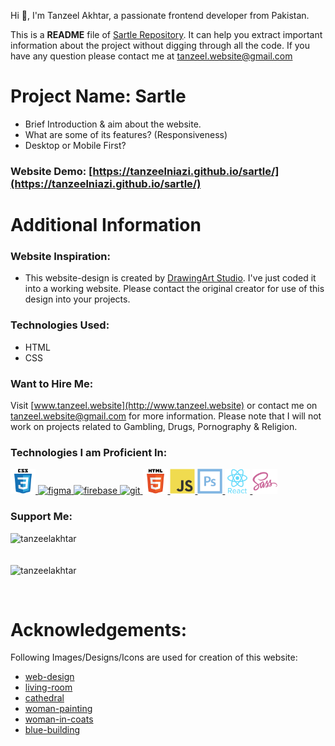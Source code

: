 Hi 👋, I'm Tanzeel Akhtar, a passionate frontend developer from Pakistan.

This is a **README** file of [Sartle Repository](https://github.com/tanzeelNiazi/sartle). It can help you extract important information about the project without digging through all the code. If you have any question please contact me at tanzeel.website@gmail.com

# Project Name: Sartle

- Brief Introduction & aim about the website.
- What are some of its features? (Responsiveness)
- Desktop or Mobile First?

### Website Demo: [https://tanzeelniazi.github.io/sartle/](https://tanzeelniazi.github.io/sartle/)

# Additional Information

### Website Inspiration:

- This website-design is created by [DrawingArt Studio](https://www.behance.net/gallery/55951025/2017-Web-Design). I've just coded it into a working website. Please contact the original creator for use of this design into your projects.

### Technologies Used:

- HTML
- CSS

### Want to Hire Me:

Visit [www.tanzeel.website](http://www.tanzeel.website) or contact me on tanzeel.website@gmail.com for more information. Please note that I will not work on projects related to Gambling, Drugs, Pornography & Religion.

### Technologies I am Proficient In:

<p align="left"> <a href="https://www.w3schools.com/css/" target="_blank" rel="noreferrer"> <img src="https://raw.githubusercontent.com/devicons/devicon/master/icons/css3/css3-original-wordmark.svg" alt="css3" width="40" height="40"/> </a> <a href="https://www.figma.com/" target="_blank" rel="noreferrer"> <img src="https://www.vectorlogo.zone/logos/figma/figma-icon.svg" alt="figma" width="40" height="40"/> </a> <a href="https://firebase.google.com/" target="_blank" rel="noreferrer"> <img src="https://www.vectorlogo.zone/logos/firebase/firebase-icon.svg" alt="firebase" width="40" height="40"/> </a> <a href="https://git-scm.com/" target="_blank" rel="noreferrer"> <img src="https://www.vectorlogo.zone/logos/git-scm/git-scm-icon.svg" alt="git" width="40" height="40"/> </a> <a href="https://www.w3.org/html/" target="_blank" rel="noreferrer"> <img src="https://raw.githubusercontent.com/devicons/devicon/master/icons/html5/html5-original-wordmark.svg" alt="html5" width="40" height="40"/> </a> <a href="https://developer.mozilla.org/en-US/docs/Web/JavaScript" target="_blank" rel="noreferrer"> <img src="https://raw.githubusercontent.com/devicons/devicon/master/icons/javascript/javascript-original.svg" alt="javascript" width="40" height="40"/> </a> <a href="https://www.photoshop.com/en" target="_blank" rel="noreferrer"> <img src="https://raw.githubusercontent.com/devicons/devicon/master/icons/photoshop/photoshop-line.svg" alt="photoshop" width="40" height="40"/> </a> <a href="https://reactjs.org/" target="_blank" rel="noreferrer"> <img src="https://raw.githubusercontent.com/devicons/devicon/master/icons/react/react-original-wordmark.svg" alt="react" width="40" height="40"/> </a> <a href="https://sass-lang.com" target="_blank" rel="noreferrer"> <img src="https://raw.githubusercontent.com/devicons/devicon/master/icons/sass/sass-original.svg" alt="sass" width="40" height="40"/> </a> </p>

<h3 align="left">Support Me:</h3>
<p><a href="https://www.buymeacoffee.com/tanzeelakhtar"> <img align="left" src="https://cdn.buymeacoffee.com/buttons/v2/default-yellow.png" height="50" width="210" alt="tanzeelakhtar" /></a>

<br />
<br />
<br />
<a href="https://ko-fi.com/tanzeelakhtar"> <img align="left" src="https://cdn.ko-fi.com/cdn/kofi3.png?v=3" height="50" width="210" alt="tanzeelakhtar" /></a></p>

<br><br>

# Acknowledgements:

Following Images/Designs/Icons are used for creation of this website:

- [web-design](https://www.behance.net/gallery/55951025/2017-Web-Design)
- [living-room](https://www.pexels.com/photo/a-classic-design-of-living-room-2332913/)
- [cathedral](https://www.pexels.com/photo/carved-spire-and-sculptures-on-marble-facade-of-catholic-cathedral-5407002/)
- [woman-painting](https://www.pexels.com/photo/photo-of-woman-in-front-of-painting-3547625/)
- [woman-in-coats](https://www.pexels.com/photo/vintage-photo-of-woman-in-coat-with-hands-in-pockets-8537298/)
- [blue-building](https://www.pexels.com/photo/15120-architecture-blue-building-269077/)
